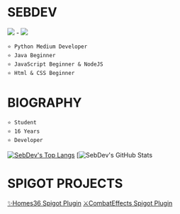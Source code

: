 # SEBDEV
![](https://www.countryflagicons.com/FLAT/24/AR.png)  -  ![](https://www.countryflagicons.com/FLAT/24/UY.png)

```
⭐ Python Medium Developer
⭐ Java Beginner 
⭐ JavaScript Beginner & NodeJS
⭐ Html & CSS Beginner
```

# BIOGRAPHY
```
⭐ Student
⭐ 16 Years
⭐ Developer
```

[![SebDev's Top Langs](https://github-readme-stats.vercel.app/api/top-langs/?username=iSebDev)](https://github.com/iSebDev/iSebDev/blob/main/README.md)
[![SebDev's GitHub Stats](https://github-readme-stats.vercel.app/api?username=isebdev&show_icons=true&theme=dark#gh-dark-mode-only)

# SPIGOT PROJECTS

[✨Homes36 Spigot Plugin](https://www.spigotmc.org/resources/plugin.103207/)
[⚔CombatEffects Spigot Plugin](https://www.spigotmc.org/resources/plugin.105674/)

